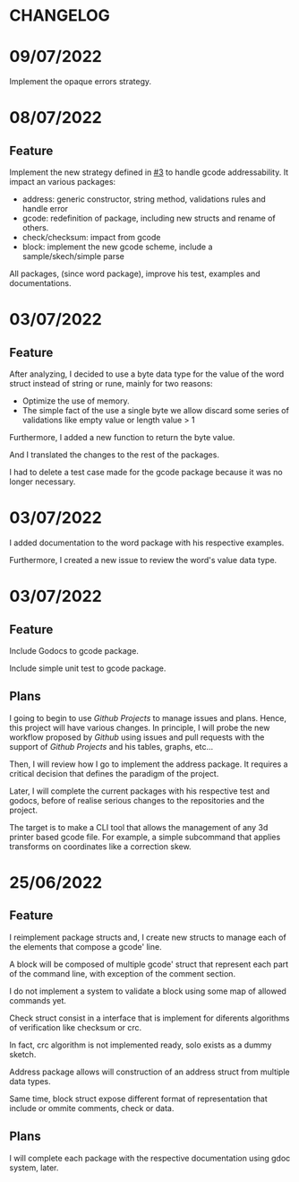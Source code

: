 # CHANGELOG

# 09/07/2022

Implement the opaque errors strategy.

# 08/07/2022

## Feature

Implement the new strategy defined in [#3](https://github.com/mauroalderete/gcode-skew-transform-cli/issues/3) to handle gcode addressability. It impact an various packages:

- address: generic constructor, string method, validations rules and handle error
- gcode: redefinition of package, including new structs and rename of others.
- check/checksum: impact from gcode
- block: implement the new gcode scheme, include a sample/skech/simple parse

All packages, (since word package), improve his test, examples and documentations.

# 03/07/2022

## Feature

After analyzing, I decided to use a byte data type for the value of the word struct instead of string or rune, mainly for two reasons:

- Optimize the use of memory.
- The simple fact of the use a single byte we allow discard some series of validations like empty value or length value > 1

Furthermore, I added a new function to return the byte value.

And I translated the changes to the rest of the packages.

I had to delete a test case made for the gcode package because it was no longer necessary.

# 03/07/2022

I added documentation to the word package with his respective examples.

Furthermore, I created a new issue to review the word's value data type.

# 03/07/2022

## Feature

Include Godocs to gcode package.

Include simple unit test to gcode package.

## Plans

I going to begin to use *Github Projects* to manage issues and plans. Hence, this project will have various changes.
In principle, I will probe the new workflow proposed by *Github* using issues and pull requests with the support of *Github Projects* and his tables, graphs, etc...

Then, I will review how I go to implement the address package. It requires a critical decision that defines the paradigm of the project.

Later, I will complete the current packages with his respective test and godocs, before of realise serious changes to the repositories and the project.

The target is to make a CLI tool that allows the management of any 3d printer based gcode file. For example, a simple subcommand that applies transforms on coordinates like a correction skew.

# 25/06/2022

## Feature

I reimplement package structs and, I create new structs to manage each of the elements that compose a gcode' line.

A block will be composed of multiple gcode' struct that represent each part of the command line, with exception of the comment section.

I do not implement a system to validate a block using some map of allowed commands yet.

Check struct consist in a interface that is implement for diferents algorithms of verification like checksum or crc.

In fact, crc algorithm is not implemented ready, solo exists as a dummy sketch.

Address package allows will construction of an address struct from multiple data types.

Same time, block struct expose different format of representation that include or ommite comments, check or data.

## Plans

I will complete each package with the respective documentation using gdoc system, later.
